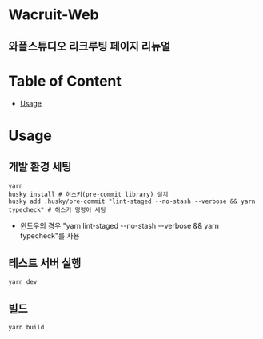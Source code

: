 # Wacruit-Web

## 와플스튜디오 리크루팅 페이지 리뉴얼

# Table of Content

- [Usage](#Usage)

# Usage

## 개발 환경 세팅

```shell
yarn
husky install # 허스키(pre-commit library) 설치
husky add .husky/pre-commit "lint-staged --no-stash --verbose && yarn typecheck" # 허스키 명령어 세팅

```

- 윈도우의 경우 "yarn lint-staged --no-stash --verbose && yarn typecheck"를 사용

## 테스트 서버 실행

```shell
yarn dev
```

## 빌드

```shell
yarn build
```
